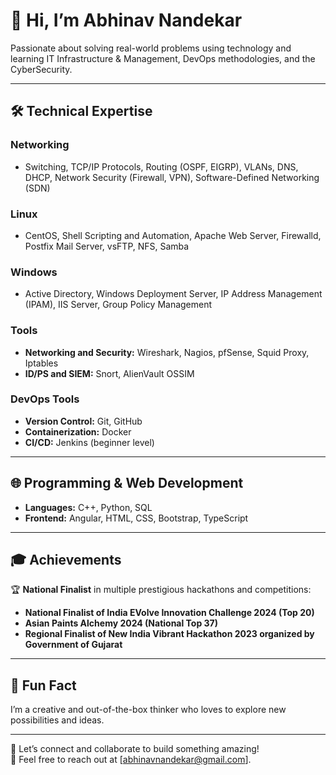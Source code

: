 # 👋 Hi, I’m **Abhinav Nandekar**

Passionate about solving real-world problems using technology and learning IT Infrastructure & Management, DevOps methodologies, and the CyberSecurity.

---

## 🛠️ **Technical Expertise**

### **Networking**
- Switching, TCP/IP Protocols, Routing (OSPF, EIGRP), VLANs, DNS, DHCP, Network Security (Firewall, VPN), Software-Defined Networking (SDN)  

### **Linux**
- CentOS, Shell Scripting and Automation, Apache Web Server, Firewalld, Postfix Mail Server, vsFTP, NFS, Samba  

### **Windows**
- Active Directory, Windows Deployment Server, IP Address Management (IPAM), IIS Server, Group Policy Management  

### **Tools**
- **Networking and Security:** Wireshark, Nagios, pfSense, Squid Proxy, Iptables
- **ID/PS and SIEM:** Snort, AlienVault OSSIM

### **DevOps Tools**
- **Version Control:** Git, GitHub  
- **Containerization:** Docker
- **CI/CD:** Jenkins (beginner level)

---

## 🌐 **Programming & Web Development**
- **Languages:** C++, Python, SQL  
- **Frontend:** Angular, HTML, CSS, Bootstrap, TypeScript  

---

## 🎓 **Achievements**
🏆 **National Finalist** in multiple prestigious hackathons and competitions:  
- **National Finalist of India EVolve Innovation Challenge 2024 (Top 20)**  
- **Asian Paints Alchemy 2024 (National Top 37)**  
- **Regional Finalist of New India Vibrant  Hackathon 2023 organized by Government  of Gujarat**  

---

## 🌟 **Fun Fact**
I’m a creative and out-of-the-box thinker who loves to explore new possibilities and ideas.

---

💬 Let’s connect and collaborate to build something amazing!  
📧 Feel free to reach out at [abhinavnandekar@gmail.com].
